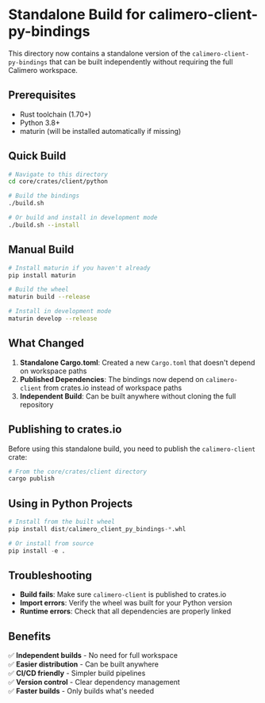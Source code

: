 # Standalone Build for calimero-client-py-bindings

This directory now contains a standalone version of the `calimero-client-py-bindings` that can be built independently without requiring the full Calimero workspace.

## Prerequisites

- Rust toolchain (1.70+)
- Python 3.8+
- maturin (will be installed automatically if missing)

## Quick Build

```bash
# Navigate to this directory
cd core/crates/client/python

# Build the bindings
./build.sh

# Or build and install in development mode
./build.sh --install
```

## Manual Build

```bash
# Install maturin if you haven't already
pip install maturin

# Build the wheel
maturin build --release

# Install in development mode
maturin develop --release
```

## What Changed

1. **Standalone Cargo.toml**: Created a new `Cargo.toml` that doesn't depend on workspace paths
2. **Published Dependencies**: The bindings now depend on `calimero-client` from crates.io instead of workspace paths
3. **Independent Build**: Can be built anywhere without cloning the full repository

## Publishing to crates.io

Before using this standalone build, you need to publish the `calimero-client` crate:

```bash
# From the core/crates/client directory
cargo publish
```

## Using in Python Projects

```python
# Install from the built wheel
pip install dist/calimero_client_py_bindings-*.whl

# Or install from source
pip install -e .
```

## Troubleshooting

- **Build fails**: Make sure `calimero-client` is published to crates.io
- **Import errors**: Verify the wheel was built for your Python version
- **Runtime errors**: Check that all dependencies are properly linked

## Benefits

✅ **Independent builds** - No need for full workspace  
✅ **Easier distribution** - Can be built anywhere  
✅ **CI/CD friendly** - Simpler build pipelines  
✅ **Version control** - Clear dependency management  
✅ **Faster builds** - Only builds what's needed
